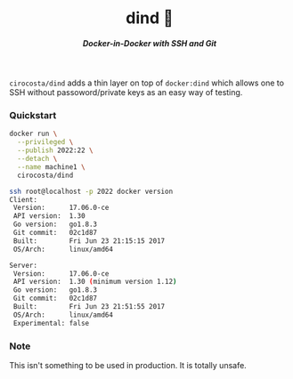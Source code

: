 <h1 align="center">dind 🐳  </h1>

<h5 align="center">Docker-in-Docker with SSH and Git</h5>

<br/>

`cirocosta/dind` adds a thin layer on top of `docker:dind` which allows one to SSH without passoword/private keys as an easy way of testing.

### Quickstart 

```sh
docker run \
  --privileged \
  --publish 2022:22 \
  --detach \
  --name machine1 \
  cirocosta/dind

ssh root@localhost -p 2022 docker version
Client:
 Version:      17.06.0-ce
 API version:  1.30
 Go version:   go1.8.3
 Git commit:   02c1d87
 Built:        Fri Jun 23 21:15:15 2017
 OS/Arch:      linux/amd64

Server:
 Version:      17.06.0-ce
 API version:  1.30 (minimum version 1.12)
 Go version:   go1.8.3
 Git commit:   02c1d87
 Built:        Fri Jun 23 21:51:55 2017
 OS/Arch:      linux/amd64
 Experimental: false
```

### Note

This isn't something to be used in production. It is totally unsafe.

